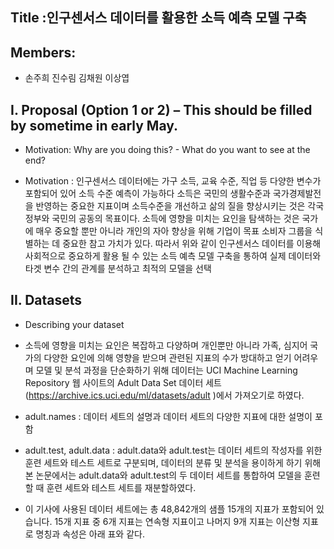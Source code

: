 ## Title :인구센서스 데이터를 활용한 소득 예측 모델 구축
## Members: 
- 손주희 진수림 김채원 이상엽

## I. Proposal (Option 1 or 2) – This should be filled by sometime in early May.
- Motivation: Why are you doing this? - What do you want to see at the end?

- Motivation :
인구센서스 데이터에는 가구 소득, 교육 수준, 직업 등 다양한 변수가 포함되어 있어 소득 수준 예측이 가능하다
소득은 국민의 생활수준과 국가경제발전을 반영하는 중요한 지표이며 소득수준을 개선하고 삶의 질을 향상시키는 것은 각국 정부와 국민의 공동의 목표이다.
소득에 영향을 미치는 요인을 탐색하는 것은 국가에 매우 중요할 뿐만 아니라 개인의 자아 향상을 위해 기업이 목표 소비자 그룹을 식별하는 데 중요한 참고 가치가 있다.
따라서 위와 같이 인구센서스 데이터를 이용해 사회적으로 중요하게 활용 될 수 있는 소득 예측 모델 구축을 통하여 실제 데이터와 타겟 변수 간의 관계를 분석하고 최적의 모델을 선택


## II. Datasets
- Describing your dataset
- 소득에 영향을 미치는 요인은 복잡하고 다양하며 개인뿐만 아니라 가족, 심지어 국가의 다양한 요인에 의해 영향을 받으며 관련된 지표의 수가 방대하고 얻기 어려우며 모델 및 분석 과정을 단순화하기 위해 데이터는 UCI Machine Learning Repository 웹 사이트의 Adult Data Set 데이터 세트(https://archive.ics.uci.edu/ml/datasets/adult )에서 가져오기로 하였다.
- adult.names : 데이터 세트의 설명과 데이터 세트의 다양한 지표에 대한 설명이 포함
- adult.test, adult.data :  adult.data와 adult.test는 데이터 세트의 작성자를 위한 훈련 세트와 테스트 세트로 구분되며, 데이터의 분류 및 분석을 용이하게 하기 위해 본 논문에서는 adult.data와 adult.test의 두 데이터 세트를 통합하여 모델을 훈련할 때 훈련 세트와 테스트 세트를 재분할하였다.

- 이 기사에 사용된 데이터 세트에는 총 48,842개의 샘플 15개의 지표가 포함되어 있습니다. 15개 지표 중 6개 지표는 연속형 지표이고 나머지 9개 지표는 이산형 지표로 명칭과 속성은 아래 표와 같다.
